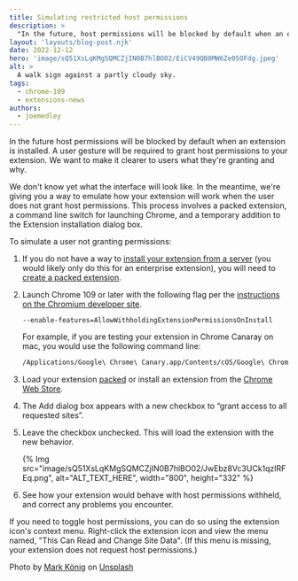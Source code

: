 ```yaml
---
title: Simulating restricted host permissions
description: >
  "In the future, host permissions will be blocked by default when an extension is installed. Though we're still working on the user interface, we're giving you a way to emulate how your extension will work when the user does not grant host permissions."
layout: 'layouts/blog-post.njk'
date: 2022-12-12
hero: 'image/sQ51XsLqKMgSQMCZjIN0B7hlBO02/EiCV49QB0MW6Ze05OFdg.jpeg'
alt: >
  A walk sign against a partly cloudy sky.
tags:
  - chrome-109
  - extensions-news
authors:
  - joemedley
---
```


In the future host permissions will be blocked by default when an extension is installed. A user gesture will be required to grant host permissions to your extension. We want to make it clearer to users what they're granting and why. 

We don't know yet what the interface will look like. In the meantime, we're giving you a way to emulate how your extension will work when the user does not grant host permissions. This process involves a packed extension, a command line switch for launching Chrome, and a temporary addition to the Extension installation dialog box.

To simulate a user not granting permissions:

1. If you do not have a way to [install your extension from a server](/docs/extensions/mv3/external_extensions/#prereq-server) (you would likely only do this for an enterprise extension), you will need to [create a packed extension](/docs/extensions/mv3/external_extensions/#create-crx).

1. Launch Chrome 109 or later with the following flag per the [instructions on the Chromium developer site](https://chromium.googlesource.com/playground/chromium-org-site/+/refs/heads/main/for-testers/command-line-flags.md#how-to-specify-command-line-flags).

   `--enable-features=AllowWithholdingExtensionPermissionsOnInstall`

   For example, if you are testing your extension in Chrome Canaray on mac, you would use the following command line:

   ```bash
   /Applications/Google\ Chrome\ Canary.app/Contents/cOS/Google\ Chrome\ Canary --enable-features=AllowWithholdingExtensionPermissionsOnInstall
   ```

1. Load your extension [packed](/docs/extensions/mv3/external_extensions#chrome-crx) or install an extension from the [Chrome Web Store](https://chrome.google.com/webstore/category/extensions).

1. The Add dialog box appears with a new checkbox to “grant access to all requested sites”.

1. Leave the checkbox unchecked. This will load the extension with the new behavior.

   {% Img src="image/sQ51XsLqKMgSQMCZjIN0B7hlBO02/JwEbz8Vc3UCk1qzlRFEq.png", alt="ALT_TEXT_HERE", width="800", height="332" %}

1. See how your extension would behave with host permissions withheld, and correct any problems you encounter.

If you need to toggle host permissions, you can do so using the extension icon's context menu. Right-click the extension icon and view the menu named, "This Can Read and Change Site Data". (If this menu is missing, your extension does not request host permissions.)

Photo by <a href="https://unsplash.com/@markkoenig?utm_source=unsplash&utm_medium=referral&utm_content=creditCopyText">Mark König</a> on <a href="https://unsplash.com/s/photos/permission?utm_source=unsplash&utm_medium=referral&utm_content=creditCopyText">Unsplash</a>
  
